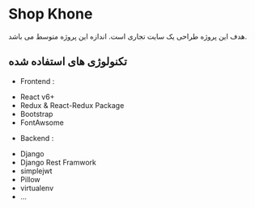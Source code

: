 # Shop Khone

هدف این پروژه طراحی یک سایت تجاری است. اندازه این پروژه متوسط می باشد.

## تکنولوژی های استفاده شده

+ Frontend :

- React v6+
- Redux & React-Redux Package
- Bootstrap
- FontAwsome

+ Backend :

- Django
- Django Rest Framwork
- simplejwt
- Pillow
- virtualenv
- ...
